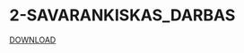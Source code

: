 # 2-SAVARANKISKAS_DARBAS
[DOWNLOAD](https://github.com/mackka2k/2-SAVARANKISKAS_DARBAS/releases/download/V0.1/Studentu_Zurnalas.exe)
